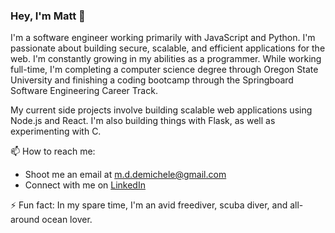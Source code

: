 ### Hey, I'm Matt 👋

I'm a software engineer working primarily with JavaScript and Python. I'm passionate about building secure, scalable, and efficient applications for the web. I'm constantly growing in my abilities as a programmer. While working full-time, I'm completing a computer science degree through Oregon State University and finishing a coding bootcamp through the Springboard Software Engineering Career Track.

My current side projects involve building scalable web applications using Node.js and React. I'm also building things with Flask, as well as experimenting with C.

📫 How to reach me:
- Shoot me an email at m.d.demichele@gmail.com
- Connect with me on [LinkedIn](https://www.linkedin.com/in/matthew-demichele-3a51a9139/)

⚡ Fun fact: 
In my spare time, I'm an avid freediver, scuba diver, and all-around ocean lover.
